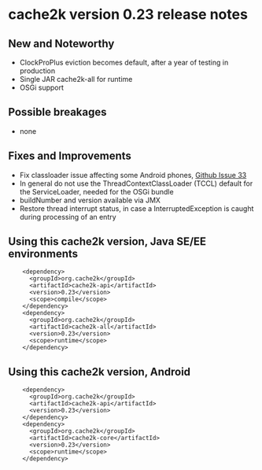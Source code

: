 # cache2k version 0.23 release notes

## New and Noteworthy

  * ClockProPlus eviction becomes default, after a year of testing in production
  * Single JAR cache2k-all for runtime 
  * OSGi support

## Possible breakages

  * none

## Fixes and Improvements

  * Fix classloader issue affecting some Android phones, [Github Issue 33](https://github.com/cache2k/cache2k/issues/33)
  * In general do not use the ThreadContextClassLoader (TCCL) default for the ServiceLoader, needed for the OSGi bundle
  * buildNumber and version available via JMX
  * Restore thread interrupt status, in case a InterruptedException is caught during processing of an entry

## Using this cache2k version, Java SE/EE environments

````
    <dependency>
      <groupId>org.cache2k</groupId>
      <artifactId>cache2k-api</artifactId>
      <version>0.23</version>
      <scope>compile</scope>
    </dependency>
    <dependency>
      <groupId>org.cache2k</groupId>
      <artifactId>cache2k-all</artifactId>
      <version>0.23</version>
      <scope>runtime</scope>
    </dependency>
````



## Using this cache2k version, Android

````
    <dependency>
      <groupId>org.cache2k</groupId>
      <artifactId>cache2k-api</artifactId>
      <version>0.23</version>
    </dependency>
    <dependency>
      <groupId>org.cache2k</groupId>
      <artifactId>cache2k-core</artifactId>
      <version>0.23</version>
      <scope>runtime</scope>
    </dependency>
````